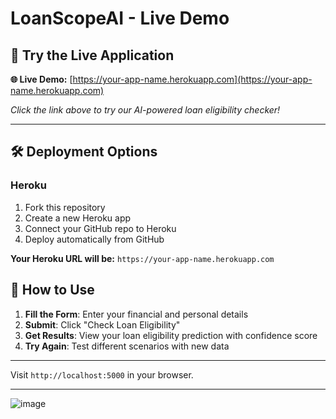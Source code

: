 # LoanScopeAI - Live Demo

## 🚀 Try the Live Application

**🌐 Live Demo:** [https://your-app-name.herokuapp.com](https://your-app-name.herokuapp.com)

*Click the link above to try our AI-powered loan eligibility checker!*

---

## 🛠️ Deployment Options

### Heroku 
1. Fork this repository
2. Create a new Heroku app
3. Connect your GitHub repo to Heroku
4. Deploy automatically from GitHub

**Your Heroku URL will be:** `https://your-app-name.herokuapp.com`


## 🎯 How to Use

1. **Fill the Form**: Enter your financial and personal details
2. **Submit**: Click "Check Loan Eligibility"
3. **Get Results**: View your loan eligibility prediction with confidence score
4. **Try Again**: Test different scenarios with new data

---

Visit `http://localhost:5000` in your browser.

---

![image](https://github.com/user-attachments/assets/4c1f41f4-f24b-4494-b0bc-18b3725db0ac)
